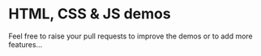 # HTML, CSS & JS demos
Feel free to raise your pull requests to improve the demos or to add more features...
